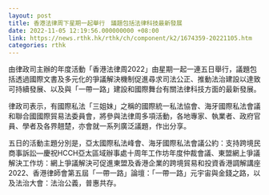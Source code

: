 ```yaml
---
layout: post
title: 香港法律周下星期一起舉行　議題包括法律科技最新發展
date: 2022-11-05 12:19:56.000000000 +08:00
link: https://news.rthk.hk/rthk/ch/component/k2/1674359-20221105.htm
categories: rthk
---
```


由律政司主辦的年度活動「香港法律周2022」由星期一起一連五日舉行，議題包括透過國際文書及多元化的爭議解決機制促進尋求司法公正、推動法治建設以達致可持續發展、以及與「一帶一路」建設和國際舞台有關法律科技方面的最新發展。

律政司表示，有國際私法「三姐妹」之稱的國際統一私法協會、海牙國際私法會議和聯合國國際貿易法委員會，將參與法律周多項活動，各地專家、執業者、政府官員、學者及各界翹楚，亦會就一系列廣泛議題，作出分享。

五日的活動主題分別是，亞太國際私法峰會、海牙國際私法會議公約：支持跨境民商事訴訟—慶祝HCCH亞太區域辦事處十周年工作坊年度仲裁會議、東盟網上爭議解決工作坊：網上爭議解決可促進東盟及香港企業的跨境貿易和投資香港調解講座2022、香港律師會第五屆「一帶一路」論壇：「一帶一路」元宇宙與金錢之路，以及法治大會：法治公義，普惠共存。
